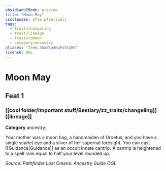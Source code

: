 ```yaml
---
obsidianUIMode: preview
title: "Moon May"
cssclasses: pf2e,pf2e-spell
tags:
  - trait/changeling
  - trait/lineage
  - trait/common
  - category/ancestry
aliases: "Item.4baNSu4mgFxhCgWi"
license: OGL
---
```

# Moon May
## Feat 1
### [[cool folder/Important stuff/Bestiary/zz_traits/changeling]][[lineage]]

**Category** ancestry; 




Your mother was a moon hag, a handmaiden of Groetus, and you have a single scarlet eye and a sliver of her supernal foresight. You can cast [[Guidance|Guidance]] as an occult innate cantrip. A cantrip is heightened to a spell rank equal to half your level rounded up.

*Source: Pathfinder Lost Omens: Ancestry Guide*
*OGL*